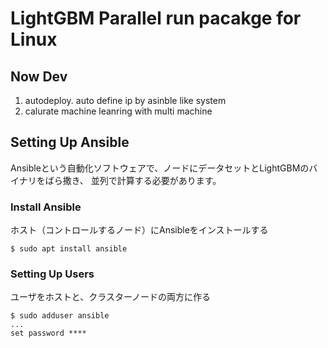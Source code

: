 # LightGBM Parallel run pacakge for Linux 

## Now Dev
1. autodeploy. auto define ip by asinble like system
2. calurate machine leanring with multi machine 

## Setting Up Ansible
Ansibleという自動化ソフトウェアで、ノードにデータセットとLightGBMのバイナリをばら撒き、
並列で計算する必要があります。

### Install Ansible
ホスト（コントロールするノード）にAnsibleをインストールする
```console
$ sudo apt install ansible
```

### Setting Up Users
ユーザをホストと、クラスターノードの両方に作る
```console
$ sudo adduser ansible 
...
set password ****
```


